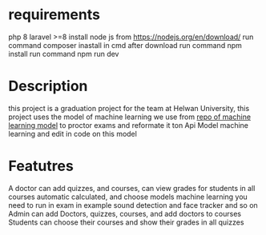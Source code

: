 
# requirements
php 8
laravel >=8 
install node js from  https://nodejs.org/en/download/
run command composer inastall in cmd after download 
run command npm install
run command npm run dev 
# Description
this project is a graduation project for the team at Helwan University, this project uses the model of machine learning we use from [repo of machine learning model](https://github.com/vardanagarwal/Proctoring-AI) to proctor exams and reformate it ton Api Model machine learning and edit in code on this model 
# Featutres
A doctor can add quizzes, and courses, can view grades for students in all courses automatic calculated, and choose models machine learning you need to run in exam in example sound detection and face tracker and so on 
Admin  can add Doctors, quizzes, courses, and add doctors to courses
Students can choose their courses and show their grades in all quizzes 
